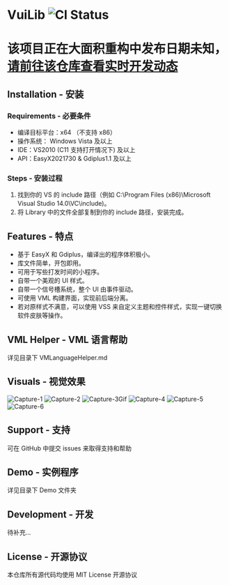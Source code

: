 # VuiLib ![CI Status](https://img.shields.io/badge/build-passing-successimportant)
# 该项目正在大面积重构中发布日期未知，[请前往该仓库查看实时开发动态](https://github.com/FSMargoo/VuiLib-DevPre)

## Installation - 安装
### Requirements - 必要条件
* 编译目标平台：x64 （不支持 x86）
* 操作系统： Windows Vista 及以上
* IDE：VS2010 (C11 支持打开情况下) 及以上
* API：EasyX2021730 & Gdiplus1.1 及以上
### Steps - 安装过程
1. 找到你的 VS 的 include 路径（例如 C:\Program Files (x86)\Microsoft Visual Studio 14.0\VC\include)。
2. 将 Library 中的文件全部复制到你的 include 路径，安装完成。
## Features - 特点
* 基于 EasyX 和 Gdiplus，编译出的程序体积极小。
* 库文件简单，开包即用。
* 可用于写些打发时间的小程序。
* 自带一个美观的 UI 样式。
* 自带一个信号槽系统，整个 UI 由事件驱动。
* 可使用 VML 构建界面，实现前后端分离。
* 若对原样式不满意，可以使用 VSS 来自定义主题和控件样式，实现一键切换软件皮肤等操作。
## VML Helper - VML 语言帮助
详见目录下 VMLanguageHelper.md
## Visuals - 视觉效果
![Capture-1](./VisualCapture/Capture-1.png)
![Capture-2](./VisualCapture/Capture-2.png)
![Capture-3Gif](./VisualCapture/Capture-3.gif)
![Capture-4](./VisualCapture/Capture-4.png)
![Capture-5](./VisualCapture/SkinChange.gif)
![Capture-6](./VisualCapture/UIDesgin.gif)
## Support - 支持
可在 GitHub 中提交 issues 来取得支持和帮助
## Demo - 实例程序
详见目录下 Demo 文件夹
## Development - 开发
待补充...
## License - 开源协议
本仓库所有源代码均使用 MIT License 开源协议
